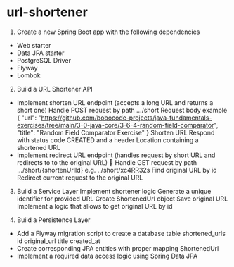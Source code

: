 # url-shortener

1. Create a new Spring Boot app with the following dependencies
* Web starter
* Data JPA starter
* PostgreSQL Driver
* Flyway
* Lombok

2. Build a URL Shortener API
* Implement shorten URL endpoint (accepts a long URL and returns a short one)
Handle POST request by path .../short
Request body example
{
  "url": "https://github.com/bobocode-projects/java-fundamentals-exercises/tree/main/3-0-java-core/3-6-4-random-field-comparator",
  "title": "Random Field Comparator Exercise"
}
Shorten URL
Respond with status code CREATED and a header Location containing a shortened URL
* Implement redirect URL endpoint (handles request by short URL and redirects to to the original URL) :arrows_counterclockwise:
Handle GET request by path .../short/{shortenUrlId} e.g. ../short/xc4RR32s
Find original URL by id
Redirect current request to the original URL

3. Build a Service Layer
Implement shortener logic
Generate a unique identifier for provided URL
Create ShortenedUrl object
Save original URL
Implement a logic that allows to get original URL by id

4. Build a Persistence Layer
* Add a Flyway migration script to create a database table
shortened_urls
id
original_url
title
created_at
* Create corresponding JPA entities with proper mapping ShortenedUrl
* Implement a required data access logic using Spring Data JPA
